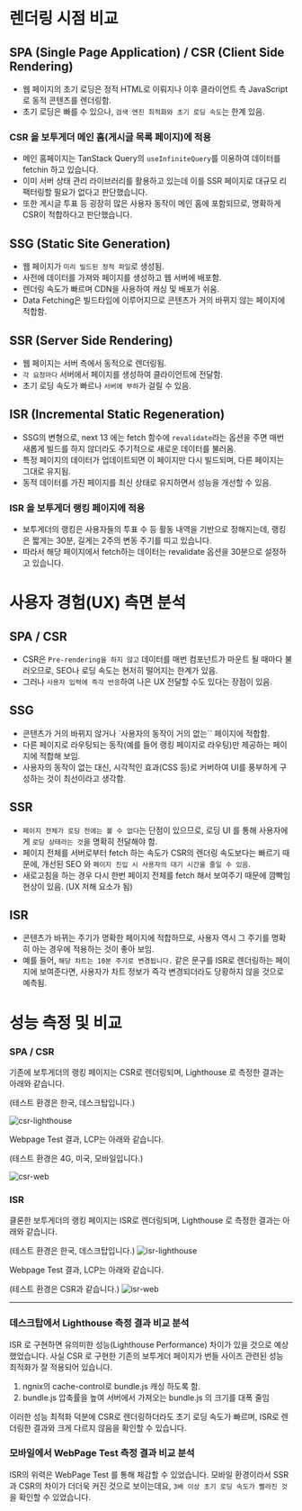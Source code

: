# 렌더링 시점 비교
## SPA (Single Page Application) / CSR (Client Side Rendering)

- 웹 페이지의 초기 로딩은 정적 HTML로 이뤄지나 이후 클라이언트 측 JavaScript로 동적 콘텐츠를 렌더링함.
- 초기 로딩은 빠를 수 있으나, `검색 엔진 최적화와 초기 로딩 속도`는 한계 있음.

### CSR 을 보투게더 메인 홈(게시글 목록 페이지)에 적용

- 메인 홈페이지는 TanStack Query의 `useInfiniteQuery`를 이용하여 데이터를 fetchin 하고 있습니다.
- 이미 서버 상태 관리 라이브러리를 활용하고 있는데 이를 SSR 페이지로 대규모 리팩터링할 필요가 없다고 판단했습니다.
- 또한 게시글 투표 등 굉장히 많은 사용자 동작이 메인 홈에 포함되므로, 명확하게 CSR이 적합하다고 판단했습니다.

## SSG (Static Site Generation)

- 웹 페이지가 `미리 빌드된 정적 파일`로 생성됨.
- 사전에 데이터를 가져와 페이지를 생성하고 웹 서버에 배포함.
- 렌더링 속도가 빠르며 CDN을 사용하여 캐싱 및 배포가 쉬움.
- Data Fetching은 빌드타임에 이루어지므로 콘텐츠가 거의 바뀌지 않는 페이지에 적합함.

## SSR (Server Side Rendering)

- 웹 페이지는 서버 측에서 동적으로 렌더링됨.
- `각 요청마다` 서버에서 페이지를 생성하여 클라이언트에 전달함.
- 초기 로딩 속도가 빠르나 `서버에 부하`가 걸릴 수 있음.

## ISR (Incremental Static Regeneration)

- SSG의 변형으로, next 13 에는 fetch 함수에 `revalidate`라는 옵션을 주면 매번 새롭게 빌드를 하지 않더라도 주기적으로 새로운 데이터를 불러옴.
- 특정 페이지의 데이터가 업데이트되면 이 페이지만 다시 빌드되며, 다른 페이지는 그대로 유지됨.
- 동적 데이터를 가진 페이지를 최신 상태로 유지하면서 성능을 개선할 수 있음.

### ISR 을 보투게더 랭킹 페이지에 적용

- 보투게더의 랭킹은 사용자들의 투표 수 등 활동 내역을 기반으로 정해지는데, 랭킹은 짧게는 30분, 길게는 2주의 변동 주기를 띠고 있습니다.
- 따라서 해당 페이지에서 fetch하는 데이터는 revalidate 옵션을 30분으로 설정하고 있습니다.

# 사용자 경험(UX) 측면 분석

## SPA / CSR

- CSR은 `Pre-rendering을 하지 않고` 데이터를 매번 컴포넌트가 마운트 될 때마다 불러오므로, SEO나 로딩 속도는 현저히 떨어지는 한계가 있음.
- 그러나 `사용자 입력에 즉각 반응`하여 나은 UX 전달할 수도 있다는 장점이 있음.

## SSG

- 콘텐츠가 거의 바뀌지 않거나 `사용자의 동작이 거의 없는`` 페이지에 적합함.
- 다른 페이지로 라우팅되는 동작(예를 들어 랭킹 페이지로 라우팅)만 제공하는 페이지에 적합해 보임.
- 사용자의 동작이 없는 대신, 시각적인 효과(CSS 등)로 커버하여 UI를 풍부하게 구성하는 것이 최선이라고 생각함.

## SSR

- `페이지 전체가 로딩 전에는 볼 수 없다`는 단점이 있으므로, 로딩 UI 를 통해 사용자에게 `로딩 상태라는 것`을 명확히 전달해야 함.
- 페이지 전체를 서버로부터 fetch 하는 속도가 CSR의 렌더링 속도보다는 빠르기 때문에, 개선된 SEO 와 `페이지 진입 시 사용자의 대기 시간을 줄일 수 있음`.
- 새로고침을 하는 경우 다시 한번 페이지 전체를 fetch 해서 보여주기 때문에 깜빡임 현상이 있음. (UX 저해 요소가 됨)

## ISR

- 콘텐츠가 바뀌는 주기가 명확한 페이지에 적합하므로, 사용자 역시 그 주기를 명확히 아는 경우에 적용하는 것이 좋아 보임.
- 예를 들어, `해당 차트는 10분 주기로 변경됩니다.` 같은 문구를 ISR로 렌더링하는 페이지에 보여준다면, 사용자가 차트 정보가 즉각 변경되더라도 당황하지 않을 것으로 예측됨.

# 성능 측정 및 비교

### SPA / CSR

기존에 보투게더의 랭킹 페이지는 CSR로 렌더링되며, Lighthouse 로 측정한 결과는 아래와 같습니다.

(테스트 환경은 한국, 데스크탑입니다.)

![csr-lighthouse](https://github.com/inyeong-kang/frontend-rendering/assets/81199414/a21b3294-62bc-435a-81ea-f6c633334e05)


Webpage Test 결과, LCP는 아래와 같습니다.

(테스트 환경은 4G, 미국, 모바일입니다.)

![csr-web](https://github.com/inyeong-kang/frontend-rendering/assets/81199414/6c949eac-5c3a-4926-ab28-20fe0654b7ee)


### ISR

클론한 보투게더의 랭킹 페이지는 ISR로 렌더링되며, Lighthouse 로 측정한 결과는 아래와 같습니다.

(테스트 환경은 한국, 데스크탑입니다.)
![isr-lighthouse](https://github.com/inyeong-kang/frontend-rendering/assets/81199414/c6f381fe-0e5c-41e1-ae8f-d912def176b1)


Webpage Test 결과, LCP는 아래와 같습니다.

(테스트 환경은 CSR과 같습니다.)
![isr-web](https://github.com/inyeong-kang/frontend-rendering/assets/81199414/4e3265e8-4063-4aee-9ba0-8b7f5bc2ab27)



---

### 데스크탑에서 Lighthouse 측정 결과 비교 분석

ISR 로 구현하면 유의미한 성능(Lighthouse Performance) 차이가 있을 것으로 예상했었습니다.
사실 CSR 로 구현한 기존의 보투게더 페이지가 번들 사이즈 관련된 성능 최적화가 잘 적용되어 있습니다.

1. ngnix의 cache-control로 bundle.js 캐싱 하도록 함.
2. bundle.js 압축률을 높여 서버에서 가져오는 bundle.js 의 크기를 대폭 줄임

이러한 성능 최적화 덕분에 CSR로 렌더링하더라도 초기 로딩 속도가 빠르며, ISR로 렌더링한 결과와 크게 다르지 않음을 확인할 수 있습니다.

### 모바일에서 WebPage Test 측정 결과 비교 분석

ISR의 위력은 WebPage Test 를 통해 체감할 수 있었습니다. 모바일 환경이라서 SSR과 CSR의 차이가 더더욱 커진 것으로 보이는데요, `3배 이상 초기 로딩 속도가 빨라진 것`을 확인할 수 있었습니다.

